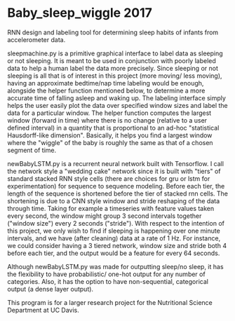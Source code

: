 # Baby_sleep_wiggle 2017
RNN design and labeling tool for determining sleep habits of infants from accelerometer data.

sleepmachine.py is a primitive graphical interface to label data as sleeping or not sleeping. It is meant to be used in conjunction with poorly labeled data to help a human label the data more precisely. Since sleeping or not sleeping is all that is of interest in this project (more moving/ less moving), having an approximate bedtime/nap time labeling would be enough, alongside the helper function mentioned below, to determine a more accurate time of falling asleep and waking up. The labeling interface simply helps the user easily plot the data over specified window sizes and label the data for a particular window. The helper function computes the largest window (forward in time) where there is no change (relative to a user defined interval) in a quantity that is proportional to an ad-hoc "statistical Hausdorff-like dimension". Basically, it helps you find a largest window where the "wiggle" of the baby is roughly the same as that of a chosen segment of time. 

newBabyLSTM.py is a recurrent neural network built with Tensorflow. I call the network style a "wedding cake" network since it is built with "tiers" of standard stacked RNN style cells (there are choices for gru or lstm for experimentation) for sequence to sequence modeling. Before each tier, the length of the sequence is shortened before the tier of stacked rnn cells. The shortening is due to a CNN style window and stride reshaping of the data through time. Taking for example a timeseries with feature values taken every second, the window might group 3 second intervals together ("window size") every 2 seconds ("stride"). With respect to the intention of this project, we only wish to find if sleeping is happening over one minute intervals, and we have (after cleaning) data at a rate of 1 Hz. For instance, we could consider having a 3 tiered network, window size and stride both 4 before each tier, and the output would be a feature for every 64 seconds. 

Although newBabyLSTM.py was made for outputting sleep/no sleep, it has the flexibility to have probabilistic/ one-hot output for any number of categories. Also, it has the option to have non-sequential, categorical output (a dense layer output). 
 
This program is for a larger research project for the Nutritional Science Department at UC Davis. 
